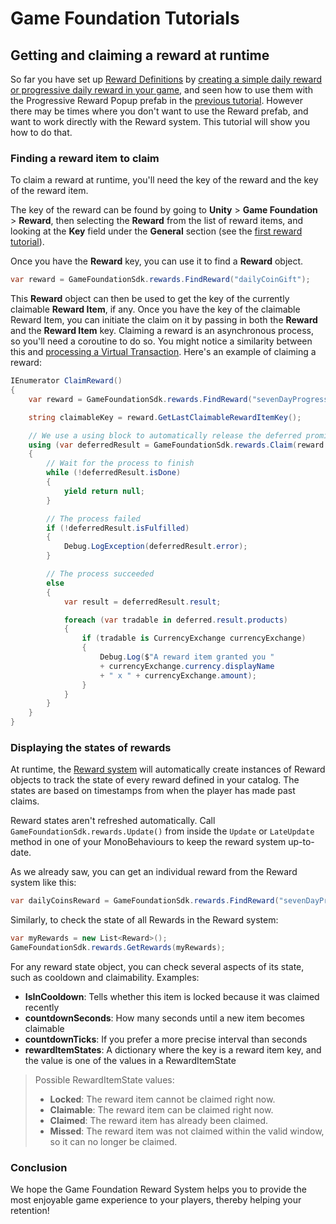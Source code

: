 # Game Foundation Tutorials

## Getting and claiming a reward at runtime

So far you have set up [Reward Definitions] by [creating a simple daily reward or progressive daily reward in your game], and seen how to use them with the Progressive Reward Popup prefab in the [previous tutorial].
However there may be times where you don't want to use the Reward prefab, and want to work directly with the Reward system.
This tutorial will show you how to do that.

### Finding a reward item to claim

To claim a reward at runtime, you'll need the key of the reward and the key of the reward item. 

The key of the reward can be found by going to __Unity__ > __Game Foundation__ > __Reward__, then selecting the __Reward__ from the list of reward items, and looking at the __Key__ field under the __General__ section (see the [first reward tutorial]).

Once you have the __Reward__ key, you can use it to find a __Reward__ object.

```cs
var reward = GameFoundationSdk.rewards.FindReward("dailyCoinGift");
```

This __Reward__ object can then be used to get the key of the currently claimable __Reward Item__, if any.
Once you have the key of the claimable Reward Item, you can initiate the claim on it by passing in both the __Reward__ and the __Reward Item__ key. Claiming a reward is an asynchronous process, so you'll need a coroutine to do so. You might notice a similarity between this and [processing a Virtual Transaction]. Here's an example of claiming a reward:

```cs
IEnumerator ClaimReward()
{
    var reward = GameFoundationSdk.rewards.FindReward("sevenDayProgressive");

    string claimableKey = reward.GetLastClaimableRewardItemKey();

    // We use a using block to automatically release the deferred promise handler.
    using (var deferredResult = GameFoundationSdk.rewards.Claim(reward.rewardDefinition, claimableKey))
    {
        // Wait for the process to finish
        while (!deferredResult.isDone)
        {
            yield return null;
        }

        // The process failed
        if (!deferredResult.isFulfilled)
        {
            Debug.LogException(deferredResult.error);
        }

        // The process succeeded
        else
        {
            var result = deferredResult.result;

            foreach (var tradable in deferred.result.products)
            {
                if (tradable is CurrencyExchange currencyExchange)
                {
                    Debug.Log($"A reward item granted you "
                    + currencyExchange.currency.displayName
                    + " x " + currencyExchange.amount);
                }
            }
        }
    }
}
```

### Displaying the states of rewards

At runtime, the [Reward system] will automatically create instances of Reward objects to track the state of every reward defined in your catalog. The states are based on timestamps from when the player has made past claims.

Reward states aren't refreshed automatically. Call `GameFoundationSdk.rewards.Update()` from inside the `Update` or `LateUpdate` method in one of your MonoBehaviours to keep the reward system up-to-date.

As we already saw, you can get an individual reward from the Reward system like this:

```cs
var dailyCoinsReward = GameFoundationSdk.rewards.FindReward("sevenDayProgressive");
```

Similarly, to check the state of all Rewards in the Reward system:

```cs
var myRewards = new List<Reward>();
GameFoundationSdk.rewards.GetRewards(myRewards);
```

For any reward state object, you can check several aspects of its state, such as cooldown and claimability. Examples:

- __IsInCooldown__: Tells whether this item is locked because it was claimed recently
- __countdownSeconds__: How many seconds until a new item becomes claimable
- __countdownTicks__: If you prefer a more precise interval than seconds
- __rewardItemStates__: A dictionary where the key is a reward item key, and the value is one of the values in a RewardItemState

> Possible RewardItemState values:
> - __Locked__: The reward item cannot be claimed right now.
> - __Claimable__: The reward item can be claimed right now.
> - __Claimed__: The reward item has already been claimed. 
> - __Missed__: The reward item was not claimed within the valid window, so it can no longer be claimed.

### Conclusion
We hope the Game Foundation Reward System helps you to provide the most enjoyable game experience to your players, thereby helping your retention!


[Reward definitions]: ../CatalogItems/RewardDefinition.md
[creating a simple daily reward or progressive daily reward in your game]: 17-CreatingRewards.md
[previous tutorial]: 18-WorkingWithRewardPrefabs.md
[first reward tutorial]: 17-CreatingRewards.md
[runtime transaction tutorial]: 10-PlayingWithRuntimeVirtualTransaction.md
[reward system]: ../GameSystems/RewardManager.md
[processing a Virtual Transaction]: 10-PlayingWithRuntimeVirtualTransaction.md
